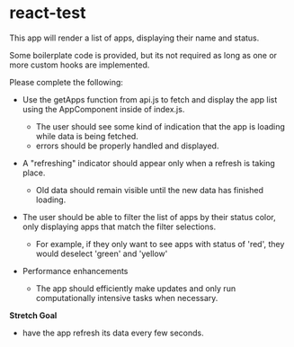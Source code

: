 # react-test

This app will render a list of apps, displaying their name and status.

Some boilerplate code is provided, but its not required as long as one or more custom hooks are implemented.

Please complete the following:

- Use the getApps function from api.js to fetch and display the app list using the AppComponent inside of index.js. 
  - The user should see some kind of indication that the app is loading while data is being fetched.
  - errors should be properly handled and displayed.

- A "refreshing" indicator should appear only when a refresh is taking place.
  - Old data should remain visible until the new data has finished loading.
 
- The user should be able to filter the list of apps by their status color, only displaying apps that match the filter selections.
  - For example, if they only want to see apps with status of 'red', they would deselect 'green' and 'yellow'

- Performance enhancements
  - The app should efficiently make updates and only run computationally intensive tasks when necessary.

**Stretch Goal**
- have the app refresh its data every few seconds.
